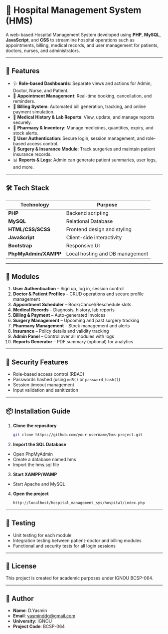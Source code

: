 # 🏥 Hospital Management System (HMS)

A web-based Hospital Management System developed using **PHP**, **MySQL**, **JavaScript**, and **CSS** to streamline hospital operations such as appointments, billing, medical records, and user management for patients, doctors, nurses, and administrators.

---

## 📌 Features

- 🩺 **Role-based Dashboards**: Separate views and actions for Admin, Doctor, Nurse, and Patient.
- 📅 **Appointment Management**: Real-time booking, cancellation, and reminders.
- 🧾 **Billing System**: Automated bill generation, tracking, and online payment simulation.
- 📂 **Medical History & Lab Reports**: View, update, and manage reports securely.
- 💊 **Pharmacy & Inventory**: Manage medicines, quantities, expiry, and stock alerts.
- 🔐 **User Authentication**: Secure login, session management, and role-based access control.
- 🧪 **Surgery & Insurance Module**: Track surgeries and maintain patient insurance records.
- 📊 **Reports & Logs**: Admin can generate patient summaries, user logs, and more.

---

## 🛠️ Tech Stack

| Technology | Purpose |
|------------|---------|
| **PHP** | Backend scripting |
| **MySQL** | Relational Database |
| **HTML/CSS/SCSS** | Frontend design and styling |
| **JavaScript** | Client-side interactivity |
| **Bootstrap** | Responsive UI |
| **PhpMyAdmin/XAMPP** | Local hosting and DB management |

---

## 📂 Modules

1. **User Authentication** – Sign up, log in, session control
2. **Doctor & Patient Profiles** – CRUD operations and secure profile management
3. **Appointment Scheduler** – Book/Cancel/Reschedule slots
4. **Medical Records** – Diagnosis, history, lab reports
5. **Billing & Payment** – Auto-generated invoices
6. **Surgery Management** – Upcoming and past surgery tracking
7. **Pharmacy Management** – Stock management and alerts
8. **Insurance** – Policy details and validity tracking
9. **Admin Panel** – Control over all modules with logs
10. **Reports Generator** – PDF summary (optional) for analytics

---

## 🔐 Security Features

- Role-based access control (RBAC)
- Passwords hashed (using `md5()` or `password_hash()`)
- Session timeout management
- Input validation and sanitization

---

## 📦 Installation Guide

1. **Clone the repository**
   ```bash
   git clone https://github.com/your-username/hms-project.git

2. **Import the SQL Database**

- Open PhpMyAdmin
- Create a database named hms
- Import the hms.sql file 

3. **Start XAMPP/WAMP**

- Start Apache and MySQL

4. **Open the project**
    ```bash
    http://localhost/hospital_management_sys/hospital/index.php

---

## 🧪 Testing

- Unit testing for each module
- Integration testing between patient-doctor and billing modules
- Functional and security tests for all login sessions

---

## 📄 License
This project is created for academic purposes under IGNOU BCSP-064. 

---

## 👤 Author
- **Name**: D.Yasmin
- **Email**: yasminddg@gmail.com
- **University**: IGNOU
- **Project Code**: BCSP-064
